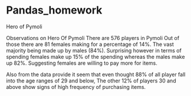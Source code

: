 # Pandas_homework
Hero of Pymoli

Observations on Hero Of Pymoli
There are 576 players in Pymoli Out of those there are 81 females making for a percentage of 14%. The vast majority being made up by males (84%). Surprising however in terms of spending females make up 15% of the spending whereas the males make up 82%. Suggesting females are willing to pay more for items.

Also from the data provide it seem that even thought 88% of all player fall into the age ranges of 29 and below, The other 12% of players 30 and above show signs of high frequency of purchasing items. 
